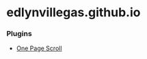 # edlynvillegas.github.io
 
### Plugins
* [One Page Scroll](https://github.com/peachananr/purejs-onepage-scroll)
